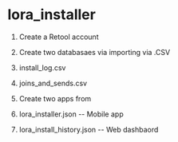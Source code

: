 # lora_installer
1. Create a Retool account

2. Create two databasaes via importing via .CSV 
3. install_log.csv
4. joins_and_sends.csv

5. Create two apps from 
6. lora_installer.json          -- Mobile app
7. lora_install_history.json    -- Web dashbaord

